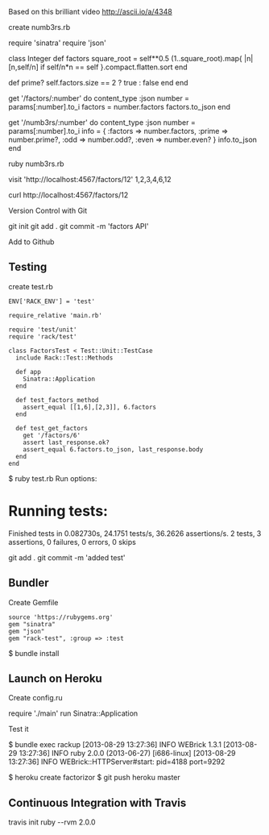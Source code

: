 Based on this brilliant video http://ascii.io/a/4348

create numb3rs.rb

require 'sinatra'
require 'json'

class Integer
  def factors
    square_root = self**0.5
    (1..square_root).map{ |n| [n,self/n] if self/n*n == self }.compact.flatten.sort
  end
  
  def prime?
    self.factors.size == 2 ? true : false
  end
end
  

get '/factors/:number' do
  content_type :json
  number = params[:number].to_i
  factors = number.factors
  factors.to_json
end

get '/numb3rs/:number' do
  content_type :json
  number = params[:number].to_i
  info = {
      :factors => number.factors,
      :prime => number.prime?,
      :odd => number.odd?,
      :even => number.even?
  }
  info.to_json
end

ruby numb3rs.rb

visit 'http://localhost:4567/factors/12'
1,2,3,4,6,12

curl http://localhost:4567/factors/12

Version Control with Git

git init
git add .
git commit -m 'factors API'

Add to Github



Testing
------------

create test.rb

    ENV['RACK_ENV'] = 'test'

    require_relative 'main.rb'

    require 'test/unit'
    require 'rack/test'

    class FactorsTest < Test::Unit::TestCase
      include Rack::Test::Methods

      def app
        Sinatra::Application
      end
      
      def test_factors_method
        assert_equal [[1,6],[2,3]], 6.factors
      end
      
      def test_get_factors
        get '/factors/6'
        assert last_response.ok?
        assert_equal 6.factors.to_json, last_response.body
      end
    end
    

$ ruby test.rb
Run options: 

# Running tests:

Finished tests in 0.082730s, 24.1751 tests/s, 36.2626 assertions/s.
2 tests, 3 assertions, 0 failures, 0 errors, 0 skips


git add .
git commit -m 'added test'


Bundler
------------------
Create Gemfile

    source 'https://rubygems.org'
    gem "sinatra"
    gem "json"
    gem "rack-test", :group => :test

$ bundle install

Launch on Heroku
--------------------
Create config.ru

  require './main'
  run Sinatra::Application

Test it
  
$ bundle exec rackup
[2013-08-29 13:27:36] INFO  WEBrick 1.3.1
[2013-08-29 13:27:36] INFO  ruby 2.0.0 (2013-06-27) [i686-linux]
[2013-08-29 13:27:36] INFO  WEBrick::HTTPServer#start: pid=4188 port=9292


$ heroku create factorizor
$ git push heroku master

Continuous Integration with Travis
---------------------------------------

travis init ruby --rvm 2.0.0


 

